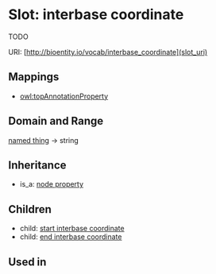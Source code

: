 # Slot: interbase coordinate


TODO

URI: [http://bioentity.io/vocab/interbase_coordinate](slot_uri)
## Mappings

 * [owl:topAnnotationProperty](http://purl.obolibrary.org/obo/owl_topAnnotationProperty)
## Domain and Range

[named thing](NamedThing.md) -> string
## Inheritance

 *  is_a: [node property](node_property.md)
## Children

 *  child: [start interbase coordinate](start_interbase_coordinate.md)
 *  child: [end interbase coordinate](end_interbase_coordinate.md)
## Used in


